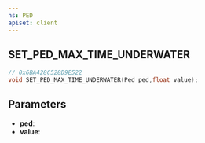 ```yaml
---
ns: PED
apiset: client
---
```

## SET_PED_MAX_TIME_UNDERWATER

```c
// 0x6BA428C528D9E522
void SET_PED_MAX_TIME_UNDERWATER(Ped ped,float value);
```


## Parameters
* **ped**:
* **value**: